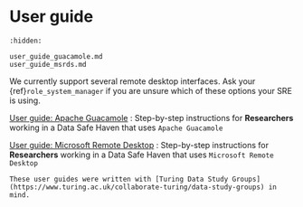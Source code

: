 # User guide

```{toctree}
:hidden:

user_guide_guacamole.md
user_guide_msrds.md
```

We currently support several remote desktop interfaces.
Ask your {ref}`role_system_manager` if you are unsure which of these options your SRE is using.

[User guide: Apache Guacamole](user_guide_guacamole.md)
: Step-by-step instructions for **Researchers** working in a Data Safe Haven that uses `Apache Guacamole`

[User guide: Microsoft Remote Desktop](user_guide_msrds.md)
: Step-by-step instructions for **Researchers** working in a Data Safe Haven that uses `Microsoft Remote Desktop`

```{note}
These user guides were written with [Turing Data Study Groups](https://www.turing.ac.uk/collaborate-turing/data-study-groups) in mind.
```
